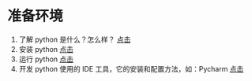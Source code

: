 # 准备环境

1. 了解 python 是什么？怎么样？ [点击](../../introduction.md)
2. 安装 python [点击](../../install/)
3. 运行 python [点击](../../run.md)
4. 开发 python 使用的 IDE 工具，它的安装和配置方法，如：Pycharm [点击](../../ide/)
